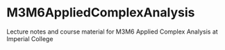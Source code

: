 # M3M6AppliedComplexAnalysis
Lecture notes and course material for M3M6 Applied Complex Analysis at Imperial College
